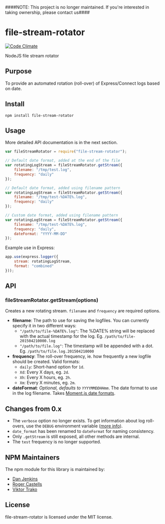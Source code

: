####NOTE: This project is no longer maintained. If you're interested in taking ownership, please contact us####

file-stream-rotator
===================

[![Code Climate](https://codeclimate.com/github/holidayextras/file-stream-rotator.png)](https://codeclimate.com/github/holidayextras/file-stream-rotator)

NodeJS file stream rotator

## Purpose

To provide an automated rotation (roll-over) of Express/Connect logs based on date.

## Install

```
npm install file-stream-rotator
```

## Usage

More detailed API documentation is in the next section.

```javascript
var fileStreamRotator = require("file-stream-rotator");

// Default date format, added at the end of the file
var rotatingLogStream = fileStreamRotator.getStream({
	filename: "/tmp/test.log",
	frequency: "daily"
});

// Default date format, added using filename pattern
var rotatingLogStream = fileStreamRotator.getStream({
	filename: "/tmp/test-%DATE%.log",
	frequency: "daily"
});

// Custom date format, added using filename pattern
var rotatingLogStream = fileStreamRotator.getStream({
	filename: "/tmp/test-%DATE%.log",
	frequency: "daily",
	dateFormat: "YYYY-MM-DD"
});
```

Example use in Express:

```javascript
app.use(express.logger({
	stream: rotatingLogStream,
	format: "combined"
}));
```

## API

### fileStreamRotator.getStream(options)

Creates a new rotating stream. `filename` and `frequency` are required options.

* __filename__: The path to use for saving the logfiles. You can currently specify it in two different ways:
	* `"/path/to/file-%DATE%.log"`: The %DATE% string will be replaced with the actual timestamp for the log. Eg. `/path/to/file-201504210000.log`
	* `"/path/to/file.log"`: The timestamp will be appended with a dot. Eg. `/path/to/file.log.201504210000`
* __frequency__: The roll-over frequency, ie. how frequently a new logfile should be created. Valid formats:
	* `daily`: Short-hand option for `1d`.
	* `Xd`: Every X days, eg. `2d`.
	* `Xh`: Every X hours, eg. `2h`.
	* `Xm`: Every X minutes, eg. `2m`.
* __dateFormat__: *Optional, defaults to `YYYYMMDDHHmm`*. The date format to use in the log filename. Takes [Moment.js date formats](http://momentjs.com/docs/#/displaying/format/).

## Changes from 0.x

* The `verbose` option no longer exists. To get information about log roll-overs, use the `DEBUG` environment variable ([more info](https://www.npmjs.com/package/debug)).
* `date_format` has been renamed to `dateFormat` for naming consistency.
* Only `.getStream` is still exposed, all other methods are internal.
* The `test` frequency is no longer supported.

## NPM Maintainers

The npm module for this library is maintained by:

* [Dan Jenkins](http://github.com/danjenkins)
* [Roger Castells](http://github.com/rogerc)
* [Viktor Trako](http://github.com/viktort)

## License

file-stream-rotator is licensed under the MIT license.
